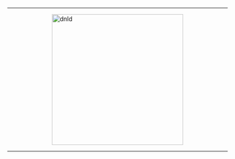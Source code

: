 <hr>
<a href="driveLink" style="text-decoration: none"  target="_blank">
 <img src="https://i.ibb.co/SrqYy2L/btn.png" style="display:block;margin-left:auto;margin-right:auto;width:300px;max-width:80%;height:auto;" alt="dnld" border="0">
  </a>
<hr>
